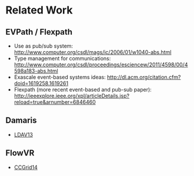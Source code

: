 # Related Work

## EVPath / Flexpath

- Use as pub/sub system: http://www.computer.org/csdl/mags/ic/2006/01/w1040-abs.html
- Type management for communications: http://www.computer.org/csdl/proceedings/esciencew/2011/4598/00/4598a183-abs.html
- Exascale event-based systems ideas: http://dl.acm.org/citation.cfm?doid=1619258.1619261
- Flexpath (more recent event-based and pub-sub paper): http://ieeexplore.ieee.org/xpl/articleDetails.jsp?reload=true&arnumber=6846460

## Damaris

- [LDAV13](https://hal.inria.fr/hal-00859603/document)
## FlowVR

- [CCGrid14](https://hal.inria.fr/hal-00941413/document)




